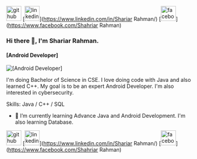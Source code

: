 [<img src='https://cdn.jsdelivr.net/npm/simple-icons@3.0.1/icons/github.svg' alt='github' height='40'>](https://github.com/shariar40)  [<img src='https://cdn.jsdelivr.net/npm/simple-icons@3.0.1/icons/linkedin.svg' alt='linkedin' height='40'>](https://www.linkedin.com/in/Shariar Rahman/)  [<img src='https://cdn.jsdelivr.net/npm/simple-icons@3.0.1/icons/facebook.svg' alt='facebook' height='40'>](https://www.facebook.com/Shahriar Rahman) 

### Hi there 👋, I'm Shariar Rahman.
#### [Android Developer]
![[Android Developer]](https://media.licdn.com/dms/image/D5603AQGK8Ev9iGQ85w/profile-displayphoto-shrink_800_800/0/1672241244794?e=1679529600&v=beta&t=7jdBgWNAs3QnRE7x6Rk-Tx-9brXX_hrTWCAigAiwVoI)

I'm doing Bachelor of Science in CSE. I love doing code with Java and also learned C++. My goal is to be an expert Android Developer. I'm also interested in cybersecurity. 

Skills: Java / C++ / SQL

- 🌱 I’m currently learning Advance Java and Android Development. I'm also learning Database.  


[<img src='https://cdn.jsdelivr.net/npm/simple-icons@3.0.1/icons/github.svg' alt='github' height='40'>](https://github.com/shariar40)  [<img src='https://cdn.jsdelivr.net/npm/simple-icons@3.0.1/icons/linkedin.svg' alt='linkedin' height='40'>](https://www.linkedin.com/in/Shariar Rahman/)  [<img src='https://cdn.jsdelivr.net/npm/simple-icons@3.0.1/icons/facebook.svg' alt='facebook' height='40'>](https://www.facebook.com/Shahriar Rahman)  

